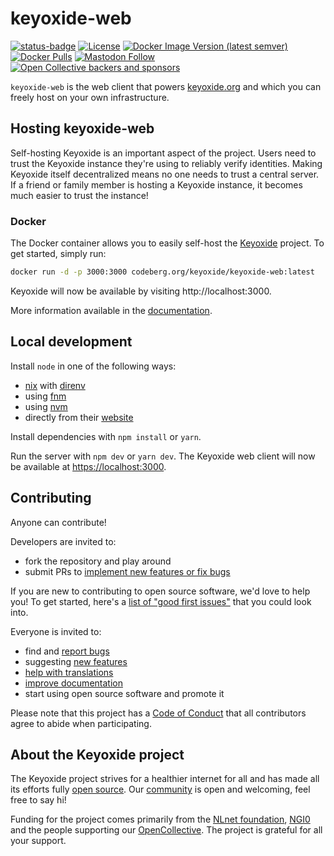 # keyoxide-web

[![status-badge](https://ci.codeberg.org/api/badges/5919/status.svg)](https://ci.codeberg.org/repos/5919)
[![License](https://img.shields.io/badge/license-AGPL--v3-blue?style=flat)](https://codeberg.org/keyoxide/web/src/branch/main/LICENSE)
[![Docker Image Version (latest semver)](https://img.shields.io/docker/v/keyoxide/keyoxide?sort=semver&style=flat)](https://hub.docker.com/r/keyoxide/keyoxide)
[![Docker Pulls](https://img.shields.io/docker/pulls/keyoxide/keyoxide?style=flat)](https://hub.docker.com/r/keyoxide/keyoxide)
[![Mastodon Follow](https://img.shields.io/mastodon/follow/247838?domain=https%3A%2F%2Ffosstodon.org&style=flat)](https://fosstodon.org/@keyoxide)
[![Open Collective backers and sponsors](https://img.shields.io/opencollective/all/keyoxide?style=flat)](https://opencollective.com/keyoxide)

`keyoxide-web` is the web client that powers [keyoxide.org](https://keyoxide.org) and which you can freely host on your own infrastructure.

## Hosting keyoxide-web

Self-hosting Keyoxide is an important aspect of the project. Users need to trust the Keyoxide instance they're using to reliably verify identities. Making Keyoxide itself decentralized means no one needs to trust a central server. If a friend or family member is hosting a Keyoxide instance, it becomes much easier to trust the instance!

### Docker

The Docker container allows you to easily self-host the [Keyoxide](https://keyoxide.org) project. To get started, simply run:

```sh
docker run -d -p 3000:3000 codeberg.org/keyoxide/keyoxide-web:latest
```

Keyoxide will now be available by visiting http://localhost:3000.

More information available in the [documentation](https://docs.keyoxide.org/guides/self-hosting/).

## Local development

Install `node` in one of the following ways:

  - [nix](https://nixos.org/guides/install-nix.html) with [direnv](https://direnv.net/)
  - using [fnm](https://github.com/Schniz/fnm)
  - using [nvm](https://github.com/nvm-sh/nvm)
  - directly from their [website](https://nodejs.org/)

Install dependencies with `npm install` or `yarn`.

Run the server with `npm dev` or `yarn dev`. The Keyoxide web client will now be available at [https://localhost:3000](https://localhost:3000).

## Contributing

Anyone can contribute!

Developers are invited to:

- fork the repository and play around
- submit PRs to [implement new features or fix bugs](https://codeberg.org/keyoxide/keyoxide-web/issues)

If you are new to contributing to open source software, we'd love to help you! To get started, here's a [list of "good first issues"](https://codeberg.org/keyoxide/keyoxide-web/issues?q=&type=all&state=open&labels=183598) that you could look into.

Everyone is invited to:

- find and [report bugs](https://codeberg.org/keyoxide/keyoxide-web/issues/new/choose)
- suggesting [new features](https://codeberg.org/keyoxide/keyoxide-web/issues/new/choose)
- [help with translations](https://translate.codeberg.org/projects/keyoxide/)
- [improve documentation](https://codeberg.org/keyoxide/keyoxide-docs)
- start using open source software and promote it

Please note that this project has a [Code of Conduct](https://codeberg.org/keyoxide/web/src/branch/main/CODE_OF_CONDUCT.md) that all contributors agree to abide when participating.

## About the Keyoxide project

The Keyoxide project strives for a healthier internet for all and has made all its efforts fully [open source](https://codeberg.org/keyoxide). Our [community](https://docs.keyoxide.org/community/) is open and welcoming, feel free to say hi!

Funding for the project comes primarily from the [NLnet foundation](https://nlnet.nl/), [NGI0](https://www.ngi.eu/) and the people supporting our [OpenCollective](https://opencollective.com/keyoxide). The project is grateful for all your support.
